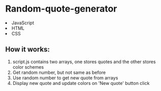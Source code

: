 # Random-quote-generator
<li>JavaScript</li>
<li>HTML</li>
<li>CSS</li>

<h2>How it works:</h2>
<ol type = "1">
<li>script.js contains two arrays, one stores quotes and the other stores color schemes</li>
<li>Get random number, but not same as before</li>
<li>Use random number to get new quote from arrays</li>
<li>Display new quote and update colors on 'New quote' button click</li>
